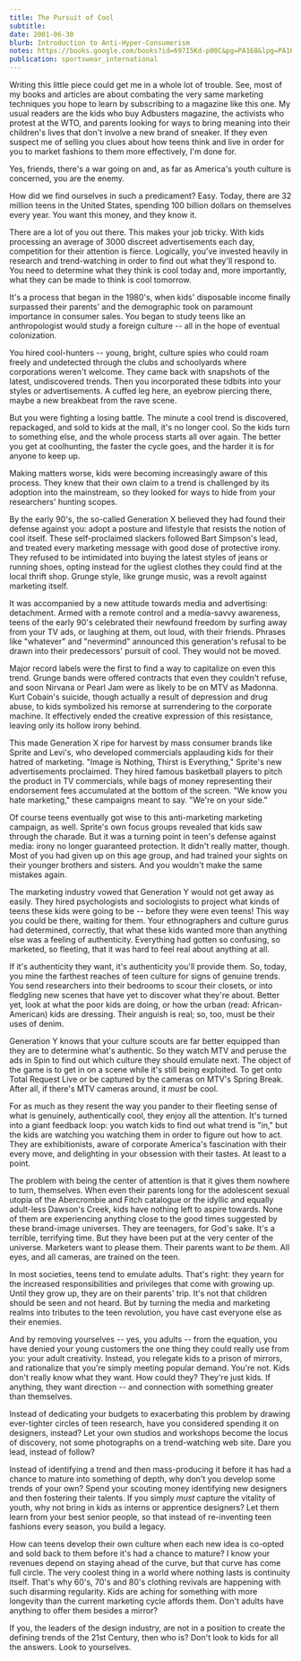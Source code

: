 ```yaml
---
title: The Pursuit of Cool
subtitle: 
date: 2001-06-30
blurb: Introduction to Anti-Hyper-Consumerism
notes: https://books.google.com/books?id=697I5Kd-p00C&pg=PA168&lpg=PA168&dq=%22pursuit+of+cool%22+%22sportswear%22+rushkoff&source=bl&ots=gdjDNShJWs&sig=ACfU3U3MaesNjMIlH4oi1HUVBIRDEHCmxg&hl=en&sa=X&ved=2ahUKEwj2xPn7idj4AhW-j4kEHYyLBQkQ6AF6BAgCEAM#v=onepage&q=%22pursuit%20of%20cool%22%20%22sportswear%22%20rushkoff&f=false
publication: sportswear_international
---
```



Writing this little piece could get me in a whole lot of trouble. See, most of my books and articles are about combating the very same marketing techniques you hope to learn by subscribing to a magazine like this one. My usual readers are the kids who buy Adbusters magazine, the activists who protest at the WTO, and parents looking for ways to bring meaning into their children's lives that don't involve a new brand of sneaker. If they even suspect me of selling you clues about how teens think and live in order for you to market fashions to them more effectively, I'm done for.

Yes, friends, there's a war going on and, as far as America's youth culture is concerned, you are the enemy.

How did we find ourselves in such a predicament? Easy. Today, there are 32 million teens in the United States, spending 100 billion dollars on themselves every year. You want this money, and they know it.

There are a lot of you out there. This makes your job tricky. With kids processing an average of 3000 discreet advertisements each day, competition for their attention is fierce. Logically, you've invested heavily in research and trend-watching in order to find out what they'll respond to. You need to determine what they think is cool today and, more importantly, what they can be made to think is cool tomorrow.

It's a process that began in the 1980's, when kids' disposable income finally surpassed their parents' and the demographic took on paramount importance in consumer sales. You began to study teens like an anthropologist would study a foreign culture -- all in the hope of eventual colonization.

You hired cool-hunters -- young, bright, culture spies who could roam freely and undetected through the clubs and schoolyards where corporations weren't welcome. They came back with snapshots of the latest, undiscovered trends. Then you incorporated these tidbits into your styles or advertisements. A cuffed leg here, an eyebrow piercing there, maybe a new breakbeat from the rave scene.

But you were fighting a losing battle. The minute a cool trend is discovered, repackaged, and sold to kids at the mall, it's no longer cool. So the kids turn to something else, and the whole process starts all over again. The better you get at coolhunting, the faster the cycle goes, and the harder it is for anyone to keep up.

Making matters worse, kids were becoming increasingly aware of this process. They knew that their own claim to a trend is challenged by its adoption into the mainstream, so they looked for ways to hide from your researchers' hunting scopes.

By the early 90's, the so-called Generation X believed they had found their defense against you: adopt a posture and lifestyle that resists the notion of cool itself. These self-proclaimed slackers followed Bart Simpson's lead, and treated every marketing message with good dose of protective irony. They refused to be intimidated into buying the latest styles of jeans or running shoes, opting instead for the ugliest clothes they could find at the local thrift shop. Grunge style, like grunge music, was a revolt against marketing itself.

It was accompanied by a new attitude towards media and advertising: detachment. Armed with a remote control and a media-savvy awareness, teens of the early 90's celebrated their newfound freedom by surfing away from your TV ads, or laughing at them, out loud, with their friends. Phrases like "whatever" and "nevermind" announced this generation's refusal to be drawn into their predecessors' pursuit of cool. They would not be moved.

Major record labels were the first to find a way to capitalize on even this trend. Grunge bands were offered contracts that even they couldn't refuse, and soon Nirvana or Pearl Jam were as likely to be on MTV as Madonna. Kurt Cobain's suicide, though actually a result of depression and drug abuse, to kids symbolized his remorse at surrendering to the corporate machine. It effectively ended the creative expression of this resistance, leaving only its hollow irony behind.

This made Generation X ripe for harvest by mass consumer brands like Sprite and Levi's, who developed commercials applauding kids for their hatred of marketing. "Image is Nothing, Thirst is Everything," Sprite's new advertisements proclaimed. They hired famous basketball players to pitch the product in TV commercials, while bags of money representing their endorsement fees accumulated at the bottom of the screen. "We know you hate marketing," these campaigns meant to say. "We're on your side."

Of course teens eventually got wise to this anti-marketing marketing campaign, as well. Sprite's own focus groups revealed that kids saw through the charade. But it was a turning point in teen's defense against media: irony no longer guaranteed protection. It didn't really matter, though. Most of you had given up on this age group, and had trained your sights on their younger brothers and sisters. And you wouldn't make the same mistakes again.

The marketing industry vowed that Generation Y would not get away as easily. They hired psychologists and sociologists to project what kinds of teens these kids were going to be -- before they were even teens! This way you could be there, waiting for them. Your ethnographers and culture gurus had determined, correctly, that what these kids wanted more than anything else was a feeling of authenticity. Everything had gotten so confusing, so marketed, so fleeting, that it was hard to feel real about anything at all.

If it's authenticity they want, it's authenticity you'll provide them. So, today, you mine the farthest reaches of teen culture for signs of genuine trends. You send researchers into their bedrooms to scour their closets, or into fledgling new scenes that have yet to discover what they're about. Better yet, look at what the poor kids are doing, or how the urban (read: African-American) kids are dressing. Their anguish is real; so, too, must be their uses of denim.

Generation Y knows that your culture scouts are far better equipped than they are to determine what's authentic. So they watch MTV and peruse the ads in Spin to find out which culture they should emulate next. The object of the game is to get in on a scene while it's still being exploited. To get onto Total Request Live or be captured by the cameras on MTV's Spring Break. After all, if there's MTV cameras around, it *must* be cool.

For as much as they resent the way you pander to their fleeting sense of what is genuinely, authentically cool, they enjoy all the attention. It's turned into a giant feedback loop: you watch kids to find out what trend is "in," but the kids are watching you watching them in order to figure out how to act. They are exhibitionists, aware of corporate America's fascination with their every move, and delighting in your obsession with their tastes. At least to a point.

The problem with being the center of attention is that it gives them nowhere to turn, themselves. When even their parents long for the adolescent sexual utopia of the Abercrombie and Fitch catalogue or the idyllic and equally adult-less Dawson's Creek, kids have nothing left to aspire towards. None of them are experiencing anything close to the good times suggested by these brand-image universes. They are teenagers, for God's sake. It's a terrible, terrifying time. But they have been put at the very center of the universe. Marketers want to please them. Their parents want to *be* them. All eyes, and all cameras, are trained on the teen.

In most societies, teens tend to emulate adults. That's right: they yearn for the increased responsibilities and privileges that come with growing up. Until they grow up, they are on their parents' trip. It's not that children should be seen and not heard. But by turning the media and marketing realms into tributes to the teen revolution, you have cast everyone else as their enemies.

And by removing yourselves -- yes, you adults -- from the equation, you have denied your young customers the one thing they could really use from you: your adult creativity. Instead, you relegate kids to a prison of mirrors, and rationalize that you're simply meeting popular demand. You're not. Kids don't really know what they want. How could they? They're just kids. If anything, they want direction -- and connection with something greater than themselves.

Instead of dedicating your budgets to exacerbating this problem by drawing ever-tighter circles of teen research, have you considered spending it on designers, instead? Let your own studios and workshops become the locus of discovery, not some photographs on a trend-watching web site. Dare you lead, instead of follow?

Instead of identifying a trend and then mass-producing it before it has had a chance to mature into something of depth, why don't you develop some trends of your own? Spend your scouting money identifying new designers and then fostering their talents. If you simply *must* capture the vitality of youth, why not bring in kids as interns or apprentice designers? Let them learn from your best senior people, so that instead of re-inventing teen fashions every season, you build a legacy.

How can teens develop their own culture when each new idea is co-opted and sold back to them before it's had a chance to mature? I know your revenues depend on staying ahead of the curve, but that curve has come full circle. The very coolest thing in a world where nothing lasts is continuity itself. That's why 60's, 70's and 80's clothing revivals are happening with such disarming regularity. Kids are aching for something with more longevity than the current marketing cycle affords them. Don't adults have anything to offer them besides a mirror?

If you, the leaders of the design industry, are not in a position to create the defining trends of the 21st Century, then who is? Don't look to kids for all the answers. Look to yourselves.

